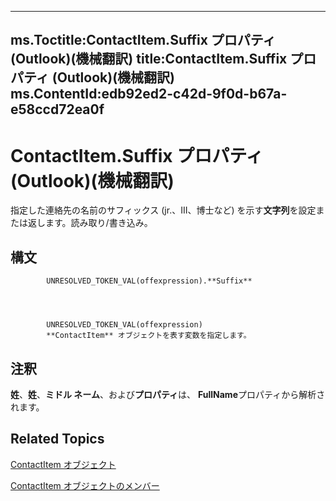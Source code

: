 

---
ms.Toctitle:ContactItem.Suffix プロパティ (Outlook)(機械翻訳)
title:ContactItem.Suffix プロパティ (Outlook)(機械翻訳)
ms.ContentId:edb92ed2-c42d-9f0d-b67a-e58ccd72ea0f
---
# ContactItem.Suffix プロパティ (Outlook)(機械翻訳)




指定した連絡先の名前のサフィックス (jr.、III、博士など) を示す**文字列**を設定または返します。読み取り/書き込み。

## 構文

            UNRESOLVED_TOKEN_VAL(offexpression).**Suffix**




            UNRESOLVED_TOKEN_VAL(offexpression)
            **ContactItem** オブジェクトを表す変数を指定します。



## 注釈
**姓**、**姓**、**ミドル ネーム**、および**プロパティ**は、 **FullName**プロパティから解析されます。



## Related Topics

[ContactItem オブジェクト](8e32093c-a678-f1fd-3f35-c2d8994d166f.md)

[ContactItem オブジェクトのメンバー](a8b13369-4c87-02aa-e62a-1f3067e559fa.md)




